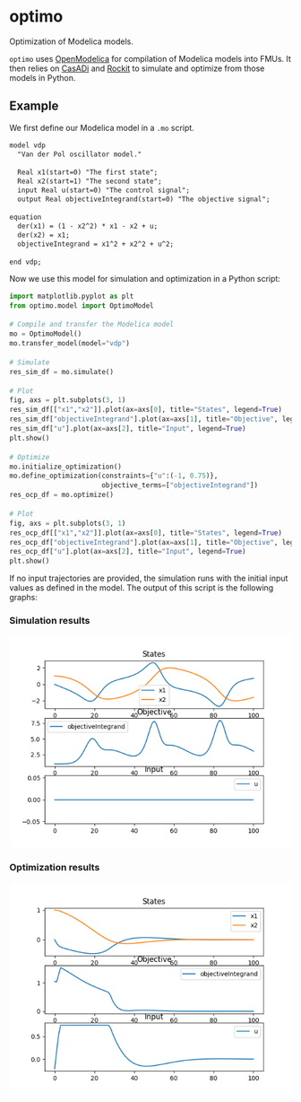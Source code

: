 # optimo
Optimization of Modelica models.

`optimo` uses [OpenModelica](https://openmodelica.org/) for compilation of Modelica models into FMUs. It then relies on [CasADi](https://web.casadi.org/) and [Rockit](https://gitlab.kuleuven.be/meco-software/rockit) to simulate and optimize from those models in Python. 

## Example
We first define our Modelica model in a `.mo` script.

```Modelica
model vdp
  "Van der Pol oscillator model."
  
  Real x1(start=0) "The first state";  
  Real x2(start=1) "The second state"; 
  input Real u(start=0) "The control signal"; 
  output Real objectiveIntegrand(start=0) "The objective signal"; 

equation
  der(x1) = (1 - x2^2) * x1 - x2 + u; 
  der(x2) = x1; 
  objectiveIntegrand = x1^2 + x2^2 + u^2;

end vdp;
```

Now we use this model for simulation and optimization in a Python script:


```Python
import matplotlib.pyplot as plt
from optimo.model import OptimoModel

# Compile and transfer the Modelica model
mo = OptimoModel()
mo.transfer_model(model="vdp")

# Simulate
res_sim_df = mo.simulate()

# Plot 
fig, axs = plt.subplots(3, 1)
res_sim_df[["x1","x2"]].plot(ax=axs[0], title="States", legend=True)
res_sim_df["objectiveIntegrand"].plot(ax=axs[1], title="Objective", legend=True)
res_sim_df["u"].plot(ax=axs[2], title="Input", legend=True)
plt.show()

# Optimize 
mo.initialize_optimization()
mo.define_optimization(constraints={"u":(-1, 0.75)}, 
                       objective_terms=["objectiveIntegrand"])
res_ocp_df = mo.optimize()

# Plot 
fig, axs = plt.subplots(3, 1)
res_ocp_df[["x1","x2"]].plot(ax=axs[0], title="States", legend=True)
res_ocp_df["objectiveIntegrand"].plot(ax=axs[1], title="Objective", legend=True)
res_ocp_df["u"].plot(ax=axs[2], title="Input", legend=True)
plt.show()
```

If no input trajectories are provided, the simulation runs with the initial input values as defined in the model. 
The output of this script is the following graphs:

### Simulation results
![Simulation Results](assets/vdp_sim.png)

### Optimization results
![Optimization Results](assets/vdp_ocp.png)